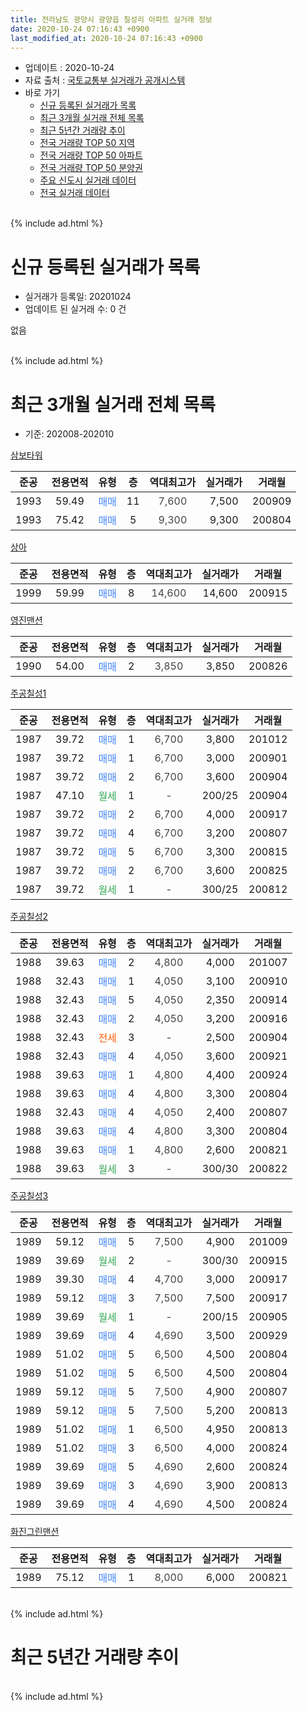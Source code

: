 ```yaml
---
title: 전라남도 광양시 광양읍 칠성리 아파트 실거래 정보
date: 2020-10-24 07:16:43 +0900
last_modified_at: 2020-10-24 07:16:43 +0900
---
```


* 업데이트 : 2020-10-24
* 자료 출처 : [국토교통부 실거래가 공개시스템](http://rt.molit.go.kr)
* 바로 가기
    * [신규 등록된 실거래가 목록](#신규-등록된-실거래가-목록)
    * [최근 3개월 실거래 전체 목록](#최근-3개월-실거래-전체-목록)
    * [최근 5년간 거래량 추이](#최근-5년간-거래량-추이)
    * [전국 거래량 TOP 50 지역](https://inasie.github.io/apt-trade-info/최근-3개월-전국에서-가장-거래가-많이-발생한-지역)
    * [전국 거래량 TOP 50 아파트](https://inasie.github.io/apt-trade-info/최근-3개월-전국에서-가장-거래가-많이-발생한-아파트)
    * [전국 거래량 TOP 50 분양권](https://inasie.github.io/apt-trade-info/최근-3개월-전국에서-가장-거래가-많이-발생한-분양권)
    * [주요 신도시 실거래 데이터](https://inasie.github.io/apt-trade-info/주요-신도시)
    * [전국 실거래 데이터](https://inasie.github.io/apt-trade-info/전국)
<br>
{% include ad.html %}
<br>

# 신규 등록된 실거래가 목록
* 실거래가 등록일: 20201024
* 업데이트 된 실거래 수: 0 건

없음

<br>
{% include ad.html %}
<br>

# 최근 3개월 실거래 전체 목록
* 기준: 202008-202010


[삼보타워](https://search.naver.com/search.naver?query=%EC%A0%84%EB%9D%BC%EB%82%A8%EB%8F%84+%EA%B4%91%EC%96%91%EC%8B%9C+%EA%B4%91%EC%96%91%EC%9D%8D+%EC%B9%A0%EC%84%B1%EB%A6%AC+%EC%82%BC%EB%B3%B4%ED%83%80%EC%9B%8C)

|준공|전용면적|유형|층|역대최고가|실거래가|거래월|
|:---:|:---:|:---:|:---:|:---:|:---:|:---:|
|1993|59.49|<span style="color:#4285f3">매매</span>|11|<span style="color:#444444">7,600</span>|7,500|200909|
|1993|75.42|<span style="color:#4285f3">매매</span>|5|<span style="color:#444444">9,300</span>|9,300|200804|

[상아](https://search.naver.com/search.naver?query=%EC%A0%84%EB%9D%BC%EB%82%A8%EB%8F%84+%EA%B4%91%EC%96%91%EC%8B%9C+%EA%B4%91%EC%96%91%EC%9D%8D+%EC%B9%A0%EC%84%B1%EB%A6%AC+%EC%83%81%EC%95%84)

|준공|전용면적|유형|층|역대최고가|실거래가|거래월|
|:---:|:---:|:---:|:---:|:---:|:---:|:---:|
|1999|59.99|<span style="color:#4285f3">매매</span>|8|<span style="color:#444444">14,600</span>|14,600|200915|

[영진맨션](https://search.naver.com/search.naver?query=%EC%A0%84%EB%9D%BC%EB%82%A8%EB%8F%84+%EA%B4%91%EC%96%91%EC%8B%9C+%EA%B4%91%EC%96%91%EC%9D%8D+%EC%B9%A0%EC%84%B1%EB%A6%AC+%EC%98%81%EC%A7%84%EB%A7%A8%EC%85%98)

|준공|전용면적|유형|층|역대최고가|실거래가|거래월|
|:---:|:---:|:---:|:---:|:---:|:---:|:---:|
|1990|54.00|<span style="color:#4285f3">매매</span>|2|<span style="color:#444444">3,850</span>|3,850|200826|

[주공칠성1](https://search.naver.com/search.naver?query=%EC%A0%84%EB%9D%BC%EB%82%A8%EB%8F%84+%EA%B4%91%EC%96%91%EC%8B%9C+%EA%B4%91%EC%96%91%EC%9D%8D+%EC%B9%A0%EC%84%B1%EB%A6%AC+%EC%A3%BC%EA%B3%B5%EC%B9%A0%EC%84%B11)

|준공|전용면적|유형|층|역대최고가|실거래가|거래월|
|:---:|:---:|:---:|:---:|:---:|:---:|:---:|
|1987|39.72|<span style="color:#4285f3">매매</span>|1|<span style="color:#444444">6,700</span>|3,800|201012|
|1987|39.72|<span style="color:#4285f3">매매</span>|1|<span style="color:#444444">6,700</span>|3,000|200901|
|1987|39.72|<span style="color:#4285f3">매매</span>|2|<span style="color:#444444">6,700</span>|3,600|200904|
|1987|47.10|<span style="color:#34a853">월세</span>|1|<span style="color:#444444">-</span>|200/25|200904|
|1987|39.72|<span style="color:#4285f3">매매</span>|2|<span style="color:#444444">6,700</span>|4,000|200917|
|1987|39.72|<span style="color:#4285f3">매매</span>|4|<span style="color:#444444">6,700</span>|3,200|200807|
|1987|39.72|<span style="color:#4285f3">매매</span>|5|<span style="color:#444444">6,700</span>|3,300|200815|
|1987|39.72|<span style="color:#4285f3">매매</span>|2|<span style="color:#444444">6,700</span>|3,600|200825|
|1987|39.72|<span style="color:#34a853">월세</span>|1|<span style="color:#444444">-</span>|300/25|200812|

[주공칠성2](https://search.naver.com/search.naver?query=%EC%A0%84%EB%9D%BC%EB%82%A8%EB%8F%84+%EA%B4%91%EC%96%91%EC%8B%9C+%EA%B4%91%EC%96%91%EC%9D%8D+%EC%B9%A0%EC%84%B1%EB%A6%AC+%EC%A3%BC%EA%B3%B5%EC%B9%A0%EC%84%B12)

|준공|전용면적|유형|층|역대최고가|실거래가|거래월|
|:---:|:---:|:---:|:---:|:---:|:---:|:---:|
|1988|39.63|<span style="color:#4285f3">매매</span>|2|<span style="color:#444444">4,800</span>|4,000|201007|
|1988|32.43|<span style="color:#4285f3">매매</span>|1|<span style="color:#444444">4,050</span>|3,100|200910|
|1988|32.43|<span style="color:#4285f3">매매</span>|5|<span style="color:#444444">4,050</span>|2,350|200914|
|1988|32.43|<span style="color:#4285f3">매매</span>|2|<span style="color:#444444">4,050</span>|3,200|200916|
|1988|32.43|<span style="color:#ff5a00">전세</span>|3|<span style="color:#444444">-</span>|2,500|200904|
|1988|32.43|<span style="color:#4285f3">매매</span>|4|<span style="color:#444444">4,050</span>|3,600|200921|
|1988|39.63|<span style="color:#4285f3">매매</span>|1|<span style="color:#444444">4,800</span>|4,400|200924|
|1988|39.63|<span style="color:#4285f3">매매</span>|4|<span style="color:#444444">4,800</span>|3,300|200804|
|1988|32.43|<span style="color:#4285f3">매매</span>|4|<span style="color:#444444">4,050</span>|2,400|200807|
|1988|39.63|<span style="color:#4285f3">매매</span>|4|<span style="color:#444444">4,800</span>|3,300|200804|
|1988|39.63|<span style="color:#4285f3">매매</span>|1|<span style="color:#444444">4,800</span>|2,600|200821|
|1988|39.63|<span style="color:#34a853">월세</span>|3|<span style="color:#444444">-</span>|300/30|200822|

[주공칠성3](https://search.naver.com/search.naver?query=%EC%A0%84%EB%9D%BC%EB%82%A8%EB%8F%84+%EA%B4%91%EC%96%91%EC%8B%9C+%EA%B4%91%EC%96%91%EC%9D%8D+%EC%B9%A0%EC%84%B1%EB%A6%AC+%EC%A3%BC%EA%B3%B5%EC%B9%A0%EC%84%B13)

|준공|전용면적|유형|층|역대최고가|실거래가|거래월|
|:---:|:---:|:---:|:---:|:---:|:---:|:---:|
|1989|59.12|<span style="color:#4285f3">매매</span>|5|<span style="color:#444444">7,500</span>|4,900|201009|
|1989|39.69|<span style="color:#34a853">월세</span>|2|<span style="color:#444444">-</span>|300/30|200915|
|1989|39.30|<span style="color:#4285f3">매매</span>|4|<span style="color:#444444">4,700</span>|3,000|200917|
|1989|59.12|<span style="color:#4285f3">매매</span>|3|<span style="color:#444444">7,500</span>|7,500|200917|
|1989|39.69|<span style="color:#34a853">월세</span>|1|<span style="color:#444444">-</span>|200/15|200905|
|1989|39.69|<span style="color:#4285f3">매매</span>|4|<span style="color:#444444">4,690</span>|3,500|200929|
|1989|51.02|<span style="color:#4285f3">매매</span>|5|<span style="color:#444444">6,500</span>|4,500|200804|
|1989|51.02|<span style="color:#4285f3">매매</span>|5|<span style="color:#444444">6,500</span>|4,500|200804|
|1989|59.12|<span style="color:#4285f3">매매</span>|5|<span style="color:#444444">7,500</span>|4,900|200807|
|1989|59.12|<span style="color:#4285f3">매매</span>|5|<span style="color:#444444">7,500</span>|5,200|200813|
|1989|51.02|<span style="color:#4285f3">매매</span>|1|<span style="color:#444444">6,500</span>|4,950|200813|
|1989|51.02|<span style="color:#4285f3">매매</span>|3|<span style="color:#444444">6,500</span>|4,000|200824|
|1989|39.69|<span style="color:#4285f3">매매</span>|5|<span style="color:#444444">4,690</span>|2,600|200824|
|1989|39.69|<span style="color:#4285f3">매매</span>|3|<span style="color:#444444">4,690</span>|3,900|200813|
|1989|39.69|<span style="color:#4285f3">매매</span>|4|<span style="color:#444444">4,690</span>|4,500|200824|

[화진그린맨션](https://search.naver.com/search.naver?query=%EC%A0%84%EB%9D%BC%EB%82%A8%EB%8F%84+%EA%B4%91%EC%96%91%EC%8B%9C+%EA%B4%91%EC%96%91%EC%9D%8D+%EC%B9%A0%EC%84%B1%EB%A6%AC+%ED%99%94%EC%A7%84%EA%B7%B8%EB%A6%B0%EB%A7%A8%EC%85%98)

|준공|전용면적|유형|층|역대최고가|실거래가|거래월|
|:---:|:---:|:---:|:---:|:---:|:---:|:---:|
|1989|75.12|<span style="color:#4285f3">매매</span>|1|<span style="color:#444444">8,000</span>|6,000|200821|


<br>
{% include ad.html %}
<br>

# 최근 5년간 거래량 추이


<div style="width:100%;">
    <canvas id="deal_progress" height="200"></canvas>
</div>

<script>
new Chart(document.getElementById("deal_progress"), {
    type: 'line',
    data: {
        labels: ['201510','201511','201512','201601','201602','201603','201604','201605','201606','201607','201608','201609','201610','201611','201612','201701','201702','201703','201704','201705','201706','201707','201708','201709','201710','201711','201712','201801','201802','201803','201804','201805','201806','201807','201808','201809','201810','201811','201812','201901','201902','201903','201904','201905','201906','201907','201908','201909','201910','201911','201912','202001','202002','202003','202004','202005','202006','202007','202008','202009','202010'],
        datasets: [{
            label: '매매',
            pointRadius: 1,
            data: [16, 5, 8, 9, 7, 10, 13, 9, 15, 24, 7, 9, 8, 12, 7, 4, 10, 15, 10, 10, 11, 5, 11, 12, 12, 8, 7, 4, 11, 16, 12, 10, 10, 7, 10, 0, 9, 8, 7, 12, 18, 9, 12, 7, 15, 7, 8, 9, 9, 13, 21, 13, 19, 17, 19, 14, 31, 28, 19, 13, 3],
            borderColor: "rgba(255, 201, 14, 1)",
            backgroundColor: "rgba(255, 201, 14, 0.5)",
            fill: false,
            lineTension: 0
        },{
            label: '전월세',
            pointRadius: 1,
            data: [7, 6, 3, 2, 3, 3, 1, 6, 1, 3, 4, 3, 3, 5, 3, 2, 4, 1, 2, 2, 0, 3, 4, 5, 2, 3, 4, 2, 1, 3, 2, 3, 2, 2, 4, 1, 7, 3, 5, 2, 7, 2, 2, 3, 1, 1, 2, 1, 2, 4, 2, 2, 3, 4, 1, 7, 4, 5, 2, 4, 0],
            borderColor: "rgba(0, 141, 185, 1)",
            backgroundColor: "rgba(0, 141, 185, 0.5)",
            fill: false,
            lineTension: 0
        }
        ]
    },
    options: {
        responsive: true,
        title: {
            display: false
        },
        tooltips: {
            mode: 'index',
            intersect: false
        },
        hover: {
            mode: 'nearest',
            intersect: true
        },
        scales: {
            xAxes: [{
                display: true,
                scaleLabel: {
                    display: true,
                    labelString: '년/월'
                }
            }],
            yAxes: [{
                display: true,
                ticks: {
                    suggestedMin: 0,
                },
                scaleLabel: {
                    display: true,
                    labelString: '실거래 수'
                }
            }]
        }
    }
});

</script>


<br>
{% include ad.html %}
<br>

